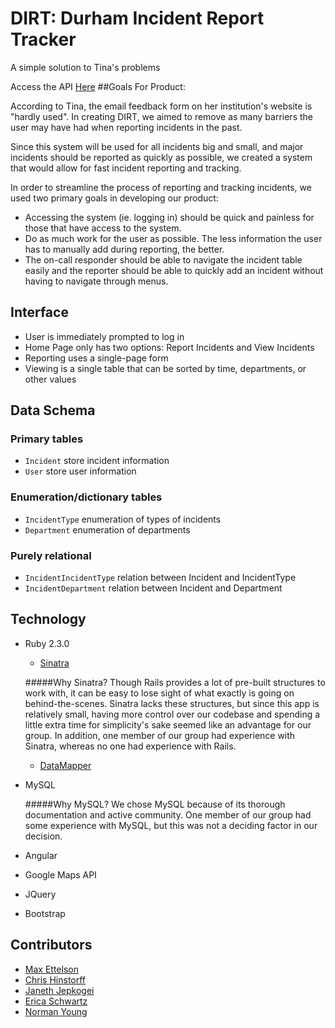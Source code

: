# DIRT: Durham Incident Report Tracker
A simple solution to Tina's problems

Access the API [Here](https://github.com/tuftsdev/comp120-spring2016-team2-api)
##Goals For Product:

According to Tina, the email feedback form on her institution's website 
is "hardly used".  In creating DIRT,  we aimed to remove as many barriers
the user may have had when reporting incidents in the past.

Since this system will be used for all incidents big and
small, and major incidents should be reported as quickly as possible, 
we created a system that would allow for fast incident reporting
and tracking.

In order to streamline the process of reporting and tracking incidents, we used
two primary goals in developing our product:

 - Accessing the system (ie. logging in) should be quick and painless 
 for those that have access to the system.
 - Do as much work for the user as possible.  The less information the user
has to manually add during reporting, the better.
 - The on-call responder should be able to navigate the incident table easily 
  and the reporter should be able to quickly add an incident without 
  having to navigate through menus.

## Interface
- User is immediately prompted to log in
- Home Page only has two options: Report Incidents and View Incidents
- Reporting uses a single-page form
- Viewing is a single table that can be sorted by time, departments, or other
  values


## Data Schema
### Primary tables
- `Incident` store incident information
- `User` store user information

### Enumeration/dictionary tables
- `IncidentType` enumeration of types of incidents
- `Department` enumeration of departments

### Purely relational
- `IncidentIncidentType` relation between Incident and IncidentType
- `IncidentDepartment` relation between Incident and Department

## Technology
- Ruby 2.3.0
  - [Sinatra](http://www.sinatrarb.com/)
   
   #####Why Sinatra?
   Though Rails provides a lot of pre-built structures to work with,
   it can be easy to lose sight of what exactly is going on behind-the-scenes.
   Sinatra lacks these structures, but since this app is relatively small, having
   more control over our codebase and spending a little extra time for simplicity's sake
   seemed like an advantage for our group.  In addition, one member of our group had 
   experience with Sinatra, whereas no one had experience with Rails.
  - [DataMapper](http://datamapper.org/)
- MySQL
  
  #####Why MySQL?
   We chose MySQL because of its thorough documentation and active community.
   One member of our group had some experience with MySQL, but this was not a
   deciding factor in our decision.
- Angular
- Google Maps API
- JQuery
- Bootstrap

## Contributors
- [Max Ettelson](http://github.com/mdettelson)
- [Chris Hinstorff](http://github.com/chinstorff)
- [Janeth Jepkogei](http://github.com/janethjepkogei)
- [Erica Schwartz](http://github.com/ericaschwa)
- [Norman Young](http://github.com/nyoung01)

